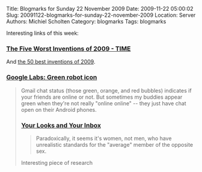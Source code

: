 Title: Blogmarks for Sunday 22 November 2009
Date: 2009-11-22 05:00:02
Slug: 20091122-blogmarks-for-sunday-22-november-2009
Location: Server
Authors: Michiel Scholten
Category: blogmarks
Tags: blogmarks

<p>Interesting links of this week:</p>
<h3><a href="http://www.time.com/time/specials/packages/article/0,28804,1934027_1934004_1933998,00.html">The Five Worst Inventions of 2009 - TIME</a></h3>
<p>And <a href="http://www.time.com/time/specials/packages/completelist/0,29569,1934027,00.html">the 50 best inventions of 2009</a>.</p>
<h3><a href="http://gmailblog.blogspot.com/2009/11/new-in-labs-green-robot-icon.html">Google Labs: Green robot icon</a></h3>
<blockquote><p>Gmail chat status (those green, orange, and red bubbles) indicates if your friends are online or not. But sometimes my buddies appear green when they're not really "online online" -- they just have chat open on their Android phones.</p>
<h3><a href="http://blog.okcupid.com/index.php/2009/11/17/your-looks-and-online-dating/">Your Looks and Your Inbox</a></h3>
<blockquote><p>Paradoxically, it seems it's women, not men, who have unrealistic standards for the "average" member of the opposite sex.</p></blockquote>

<p>Interesting piece of research</p>
